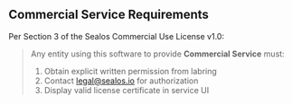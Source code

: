 ## Commercial Service Requirements
Per Section 3 of the Sealos Commercial Use License v1.0:
> Any entity using this software to provide **Commercial Service** must:
> 1. Obtain explicit written permission from labring
> 2. Contact legal@sealos.io for authorization
> 3. Display valid license certificate in service UI